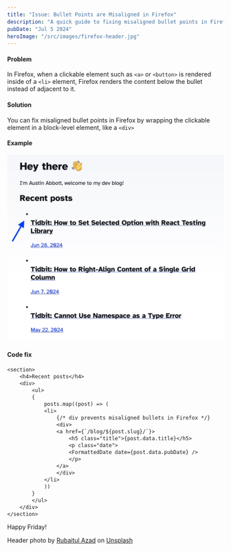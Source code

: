 ```yaml
---
title: "Issue: Bullet Points are Misaligned in Firefox"
description: "A quick guide to fixing misaligned bullet points in Firefox"
pubDate: "Jul 5 2024"
heroImage: "/src/images/firefox-header.jpg"
---
```


#### Problem

In Firefox, when a clickable element such as `<a>` or `<button>` is rendered inside of a `<li>` element, Firefox renders the content below the bullet instead of adjacent to it.

#### Solution

You can fix misaligned bullet points in Firefox by wrapping the clickable element in a block-level element, like a `<div>`

#### Example

![Screenshot of misaligned bullets on austinabbott.dev](/src/images/misaligned-firefox-bullets.jpg)

#### Code fix

```
<section>
    <h4>Recent posts</h4>
    <div>
        <ul>
        {
            posts.map((post) => (
            <li>
                {/* div prevents misaligned bullets in Firefox */}
                <div>
                <a href={`/blog/${post.slug}/`}>
                    <h5 class="title">{post.data.title}</h5>
                    <p class="date">
                    <FormattedDate date={post.data.pubDate} />
                    </p>
                </a>
                </div>
            </li>
            ))
        }
        </ul>
    </div>
</section>
```

Happy Friday!

Header photo by <a href="https://unsplash.com/@rubaitulazad?utm_content=creditCopyText&utm_medium=referral&utm_source=unsplash">Rubaitul Azad</a> on <a href="https://unsplash.com/photos/logo-4xmVvHRioKg?utm_content=creditCopyText&utm_medium=referral&utm_source=unsplash">Unsplash</a>
